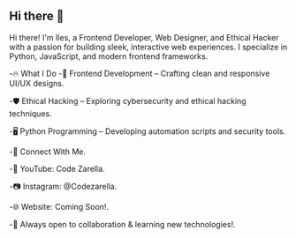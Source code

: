 ## Hi there 👋
Hi there! I'm Iles, a Frontend Developer, Web Designer, and Ethical Hacker with a passion for building sleek, interactive web experiences. I specialize in Python, JavaScript, and modern frontend frameworks.

-🔥 What I Do
-🎨 Frontend Development – Crafting clean and responsive UI/UX designs.

-🛡️ Ethical Hacking – Exploring cybersecurity and ethical hacking techniques.

-🖥️ Python Programming – Developing automation scripts and security tools.


-📡 Connect With Me.

-🎥 YouTube: Code Zarella.

-📷 Instagram: @Codezarella.

-🌐 Website: Coming Soon!.

-🚀 Always open to collaboration & learning new technologies!.
<!--
**doublec123/doublec123** is a ✨ _special_ ✨ repository because its `README.md` (this file) appears on your GitHub profile.

Here are some ideas to get you started:

- 🔭 I’m currently working on ...
- 🌱 I’m currently learning ...
- 👯 I’m looking to collaborate on ...
- 🤔 I’m looking for help with ...
- 💬 Ask me about ...
- 📫 How to reach me: ...
- 😄 Pronouns: ...
- ⚡ Fun fact: ...
-->
